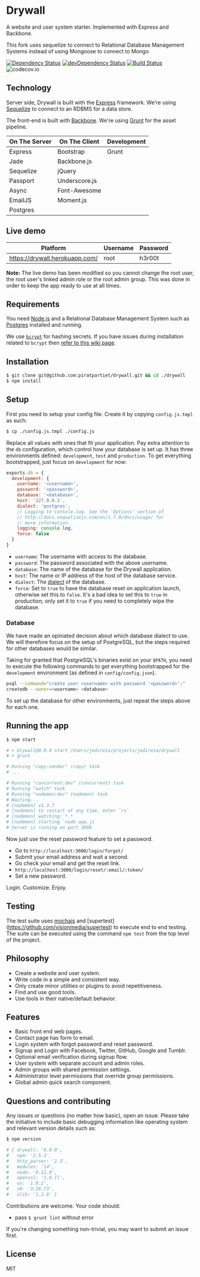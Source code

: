# Drywall

A website and user system starter. Implemented with Express and Backbone.

This fork uses sequelize to connect to Relational Database Management Systems instead of using Mongoose to connect to Mongo

[![Dependency Status](https://david-dm.org/piratpartiet/drywall.svg?theme=shields.io)](https://david-dm.org/piratpartiet/drywall)
[![devDependency Status](https://david-dm.org/piratpartiet/drywall/dev-status.svg?theme=shields.io)](https://david-dm.org/piratpartiet/drywall#info=devDependencies)
[![Build Status](https://travis-ci.org/piratpartiet/drywall.svg?branch=master)](https://travis-ci.org/piratpartiet/drywall)
![codecov.io](https://codecov.io/github/piratpartiet/drywall/branch.svg?branch=master)

## Technology

Server side, Drywall is built with the [Express](http://expressjs.com/)
framework. We're using [Sequelize](http://sequelizejs.com) to connect to
an RDBMS for a data store.

The front-end is built with [Backbone](http://backbonejs.org/).
We're using [Grunt](http://gruntjs.com/) for the asset pipeline.

| On The Server | On The Client  | Development |
| ------------- | -------------- | ----------- |
| Express       | Bootstrap      | Grunt       |
| Jade          | Backbone.js    |             |
| Sequelize     | jQuery         |             |
| Passport      | Underscore.js  |             |
| Async         | Font-Awesome   |             |
| EmailJS       | Moment.js      |             |
| Postgres      |				 |             |

## Live demo

| Platform                       | Username | Password |
| ------------------------------ | -------- | -------- |
| https://drywall.herokuapp.com/ | root     | h3r00t   |

__Note:__ The live demo has been modified so you cannot change the root user,
the root user's linked admin role or the root admin group. This was done in
order to keep the app ready to use at all times.


## Requirements

You need [Node.js](http://nodejs.org/download/) and a Relational Database
Management System such as [Postgres](http://www.postgresql.org/download)
installed and running.

We use [`bcrypt`](https://github.com/ncb000gt/node.bcrypt.js) for hashing
secrets. If you have issues during installation related to `bcrypt` then [refer
to this wiki
page](https://github.com/jedireza/drywall/wiki/bcrypt-Installation-Trouble).


## Installation

```bash
$ git clone git@github.com:piratpartiet/drywall.git && cd ./drywall
$ npm install
```


## Setup

First you need to setup your config file. Create it by copying `config.js.tmpl`
as such:

```bash
$ cp ./config.js.tmpl ./config.js
```

Replace all values with ones that fit your application. Pay extra attention to
the `db` configuration, which control how your database is set up. It has
three environments defined: `development`, `test` and `production`. To get
everything bootstrapped, just focus on `development` for now:

```javascript
exports.db = {
  development: {
    username: '<username>',
    password: '<password>',
    database: '<database>',
    host: '127.0.0.1',
    dialect: 'postgres',
    // Logging to console.log. See the 'Options' section of
    // http://docs.sequelizejs.com/en/1.7.0/docs/usage/ for
    // more information.
    logging: console.log,
    force: false
  }
}
```

* `username`: The username with access to the database.
* `password`: The password associated with the above username.
* `database`: The name of the database for the Drywall application.
* `host`: The name or IP address of the host of the database service.
* `dialect`: The [dialect](http://sequelize.readthedocs.org/en/1.7.0/docs/usage/#dialects)
   of the database.
* `force`: Set to `true` to have the database reset on application launch,
   otherwise set this to `false`. It's a bad idea to set this to `true`
   in production; only set it to `true` if you need to completely wipe
   the database.

### Database

We have made an opiniated decision about which database dialect to use. We will
therefore focus on the setup of PostgreSQL, but the steps required for other
databases would be similar.

Taking for granted that PostgreSQL's binaries exist on your `$PATH`, you need to
execute the following commands to get everything bootstrapped for the
`development` environment (as defined in `config/config.json`).

```bash
psql --command="create user <username> with password '<password>';"
createdb --owner=<username> <database>
```

To set up the database for other environments, just repeat the steps above
for each one.

## Running the app

```bash
$ npm start

# > Drywall@0.0.0 start /Users/jedireza/projects/jedireza/drywall
# > grunt

# Running "copy:vendor" (copy) task
# ...

# Running "concurrent:dev" (concurrent) task
# Running "watch" task
# Running "nodemon:dev" (nodemon) task
# Waiting...
# [nodemon] v1.3.7
# [nodemon] to restart at any time, enter `rs`
# [nodemon] watching: *.*
# [nodemon] starting `node app.js`
# Server is running on port 3000
```

Now just use the reset password feature to set a password.

 - Go to `http://localhost:3000/login/forgot/`
 - Submit your email address and wait a second.
 - Go check your email and get the reset link.
 - `http://localhost:3000/login/reset/:email/:token/`
 - Set a new password.

Login. Customize. Enjoy.


## Testing

The test suite uses [mochajs](https://mochajs.org) and [supertest]
(https://github.com/visionmedia/supertest) to execute end to end
testing. The suite can be executed using the command `npm test`
from the top level of the project.

## Philosophy

 - Create a website and user system.
 - Write code in a simple and consistent way.
 - Only create minor utilities or plugins to avoid repetitiveness.
 - Find and use good tools.
 - Use tools in their native/default behavior.


## Features

 - Basic front end web pages.
 - Contact page has form to email.
 - Login system with forgot password and reset password.
 - Signup and Login with Facebook, Twitter, GitHub, Google and Tumblr.
 - Optional email verification during signup flow.
 - User system with separate account and admin roles.
 - Admin groups with shared permission settings.
 - Administrator level permissions that override group permissions.
 - Global admin quick search component.


## Questions and contributing

Any issues or questions (no matter how basic), open an issue. Please take the
initiative to include basic debugging information like operating system
and relevant version details such as:

```bash
$ npm version

# { drywall: '0.0.0',
#   npm: '2.5.1',
#   http_parser: '2.3',
#   modules: '14',
#   node: '0.12.0',
#   openssl: '1.0.1l',
#   uv: '1.0.2',
#   v8: '3.28.73',
#   zlib: '1.2.8' }
```

Contributions are welcome. Your code should:

 - pass `$ grunt lint` without error

If you're changing something non-trivial, you may want to submit an issue
first.


## License

MIT
